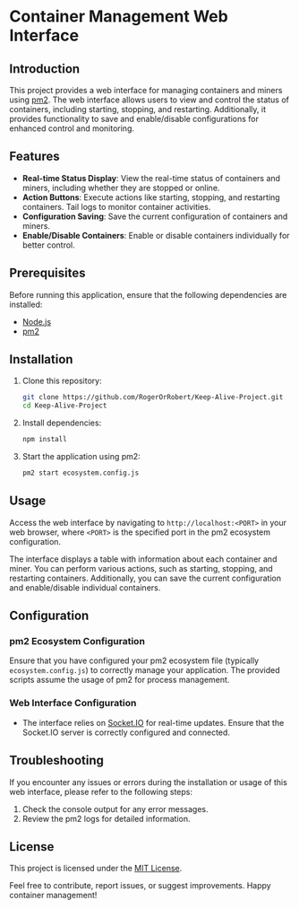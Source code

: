 
# Container Management Web Interface

## Introduction

This project provides a web interface for managing containers and miners using [pm2](https://pm2.keymetrics.io/). The web interface allows users to view and control the status of containers, including starting, stopping, and restarting. Additionally, it provides functionality to save and enable/disable configurations for enhanced control and monitoring.

## Features

- **Real-time Status Display**: View the real-time status of containers and miners, including whether they are stopped or online.
- **Action Buttons**: Execute actions like starting, stopping, and restarting containers. Tail logs to monitor container activities.
- **Configuration Saving**: Save the current configuration of containers and miners.
- **Enable/Disable Containers**: Enable or disable containers individually for better control.

## Prerequisites

Before running this application, ensure that the following dependencies are installed:

- [Node.js](https://nodejs.org/)
- [pm2](https://pm2.keymetrics.io/)

## Installation

1. Clone this repository:

    ```bash
    git clone https://github.com/RogerOrRobert/Keep-Alive-Project.git
    cd Keep-Alive-Project
    ```

2. Install dependencies:

    ```bash
    npm install
    ```

3. Start the application using pm2:

    ```bash
    pm2 start ecosystem.config.js
    ```

## Usage

Access the web interface by navigating to `http://localhost:<PORT>` in your web browser, where `<PORT>` is the specified port in the pm2 ecosystem configuration.

The interface displays a table with information about each container and miner. You can perform various actions, such as starting, stopping, and restarting containers. Additionally, you can save the current configuration and enable/disable individual containers.

## Configuration

### pm2 Ecosystem Configuration

Ensure that you have configured your pm2 ecosystem file (typically `ecosystem.config.js`) to correctly manage your application. The provided scripts assume the usage of pm2 for process management.

### Web Interface Configuration

- The interface relies on [Socket.IO](https://socket.io/) for real-time updates. Ensure that the Socket.IO server is correctly configured and connected.

## Troubleshooting

If you encounter any issues or errors during the installation or usage of this web interface, please refer to the following steps:

1. Check the console output for any error messages.
2. Review the pm2 logs for detailed information.

## License

This project is licensed under the [MIT License](LICENSE).

Feel free to contribute, report issues, or suggest improvements. Happy container management!

